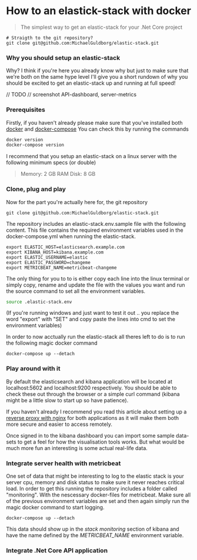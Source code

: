 # How to an elastick-stack with docker
> The simplest way to get an elastic-stack for your .Net Core project

```
# Straigth to the git repository?
git clone git@github.com:MichaelGuldborg/elastic-stack.git
```

### Why you should setup an elastic-stack

Why? I think if you're here you already know why but just to make sure that we're both on the same hype level I'll give you a short rundown of why you should be excited to get an elastic-stack up and running at full speed!

// TODO
// screenshot API-dashboard, server-metrics

### Prerequisites
Firstly, if you haven't already please make sure that you've installed both [docker](https://docs.docker.com/engine/install/ubuntu/) and [docker-compose](https://docs.docker.com/compose/install/)
You can check this by running the commands
```bash
docker version
docker-compose version
```
I recommend that you setup an elastic-stack on a linux server with the following minimum specs (or double)
> Memory: 2 GB RAM
> Disk: 8 GB

### Clone, plug and play
Now for the part you're actually here for, the git repository
```
git clone git@github.com:MichaelGuldborg/elastic-stack.git
```

The repository includes an elastic-stack.env.sample file with the following content. This file contains the required environment variables used in the docker-compose.yml when running the elastic-stack.
```
export ELASTIC_HOST=elasticsearch.example.com
export KIBANA_HOST=kibana.example.com
export ELASTIC_USERNAME=elastic
export ELASTIC_PASSWORD=changeme
export METRICBEAT_NAME=metricbeat-changeme
```

The only thing for you to to is either copy each line into the linux terminal or simply copy, rename and update the file with the values you want and run the source command to set all the environment variables.
```bash
source .elastic-stack.env
```
(If you're running windows and just want to test it out .. you replace the word "export" with "SET" and copy paste the lines into cmd to set the environment variables)

In order to now acctually run the elastic-stack all theres left to do is to run the following magic docker command
```
docker-compose up --detach
```

### Play around with it
By default  the elasticsearch and kibana application will be located at localhost:5602 and localhost:9200 respectively. You should be able to check these out through the browser or a simple curl command (kibana might be a little slow to start up so have patience).

If you haven't already I recommend you read this article about setting up a [reverse proxy with nginx](/#) for both applications as it will make them both more secure and easier to access remotely.

Once signed in to the kibana dashboard you can import some sample data-sets to get a feel for how the visualisation tools works. But what would be much more fun an interesting is some actual real-life data.

### Integrate server health with metricbeat
One set of data that might be interesting to log to the elastic stack is your server cpu, memory and disk status to make sure it never reaches critical load. In order to get this running the repository includes a folder called "monitoring". With the nescessary docker-files for metricbeat. Make sure all of the previous environment variables are set and then again simply run the magic docker command to start logging.
```
docker-compose up --detach
```

This data should show up in the *stack monitoring* section of kibana and have the name defined by the *METRICBEAT_NAME* environment variable.

### Integrate .Net Core API application
